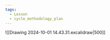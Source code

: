 ```yaml
---
tags:
  - Lesson
  - cycle_methodology_plan
---
```

![[Drawing 2024-10-01 14.43.31.excalidraw|500]]
